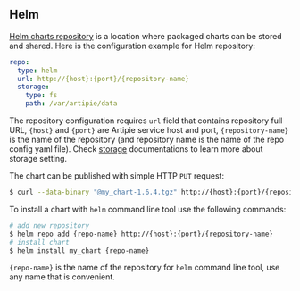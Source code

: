 ## Helm

[Helm charts repository](https://helm.sh/docs/topics/chart_repository/) is a location where packaged 
charts can be stored and shared. Here is the configuration example for Helm repository:
```yaml
repo:
  type: helm
  url: http://{host}:{port}/{repository-name}
  storage:
    type: fs
    path: /var/artipie/data
```

The repository configuration requires `url` field that contains repository full URL,
`{host}` and `{port}` are Artipie service host and port, `{repository-name}`
is the name of the repository (and repository name is the name of the repo config yaml file). Check
[storage](./Configuration-Storage) documentations to learn more about storage setting.

The chart can be published with simple HTTP `PUT` request:

```bash
$ curl --data-binary "@my_chart-1.6.4.tgz" http://{host}:{port}/{repository-name}/my_chart-1.6.4.tgz
```

To install a chart with `helm` command line tool use the following commands:
```bash
# add new repository
$ helm repo add {repo-name} http://{host}:{port}/{repository-name}
# install chart
$ helm install my_chart {repo-name}
```
`{repo-name}` is the name of the repository for `helm` command line tool, use any name that is convenient.
